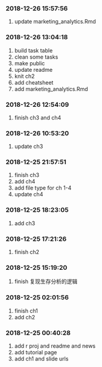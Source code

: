 ### 2018-12-26 15:57:56

1. update marketing_analytics.Rmd

### 2018-12-26 13:04:18

1. build task table
1. clean some tasks
1. make public
1. update readme
1. knit ch2
1. add cheatsheet
1. add marketing_analytics.Rmd

### 2018-12-26 12:54:09

1. finish ch3 and ch4

### 2018-12-26 10:53:20

1. update ch3

### 2018-12-25 21:57:51

1. finish ch3
1. add ch4
1. add file type for ch 1-4
1. update ch4

### 2018-12-25 18:23:05

1. add ch3

### 2018-12-25 17:21:26

1. finish ch2

### 2018-12-25 15:19:20

1. finish 复现生存分析的逻辑

### 2018-12-25 02:01:56

1. finish ch1
1. add ch2

### 2018-12-25 00:40:28

1. add r proj and readme and news
1. add tutorial page
1. add ch1 and slide urls
